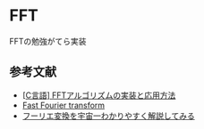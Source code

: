 # FFT
FFTの勉強がてら実装

## 参考文献
- [[C言語] FFTアルゴリズムの実装と応用方法 ](https://af-e.net/c-language-fft/)
- [Fast Fourier transform](https://cp-algorithms.com/algebra/fft.html)
- [フーリエ変換を宇宙一わかりやすく解説してみる](https://skill-hacks.co.jp/media/fourier-transform/)
